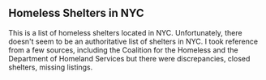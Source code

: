 ## Homeless Shelters in NYC

This is a list of homeless shelters located in NYC. Unfortunately, there doesn't seem to be an authoritative list of shelters in NYC. I took reference from a few sources, including the Coalition for the Homeless and the Department of Homeland Services but there were discrepancies, closed shelters, missing listings.
